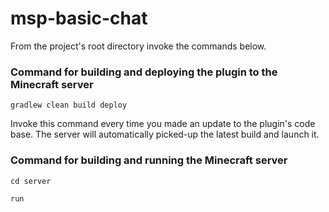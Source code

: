 # msp-basic-chat

From the project's root directory invoke the commands below.

### Command for building and deploying the plugin to the Minecraft server

`gradlew clean build deploy`

Invoke this command every time you made an update to the plugin's code base. The server will automatically picked-up the latest build and launch it.

### Command for building and running the Minecraft server

`cd server`

`run`